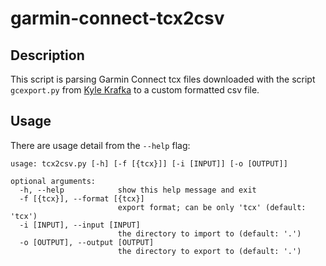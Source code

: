 # garmin-connect-tcx2csv

## Description 
This script is parsing Garmin Connect tcx files downloaded with the script ```gcexport.py``` from [Kyle Krafka](https://github.com/kjkjava/garmin-connect-export) to a custom formatted csv file.

## Usage
There are usage detail from the ```--help``` flag:

```
usage: tcx2csv.py [-h] [-f [{tcx}]] [-i [INPUT]] [-o [OUTPUT]]

optional arguments:
  -h, --help            show this help message and exit
  -f [{tcx}], --format [{tcx}]
                        export format; can be only 'tcx' (default: 'tcx')
  -i [INPUT], --input [INPUT]
                        the directory to import to (default: '.')
  -o [OUTPUT], --output [OUTPUT]
                        the directory to export to (default: '.')
```

